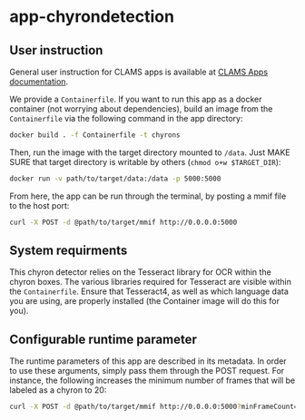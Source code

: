 # app-chyrondetection

## User instruction

General user instruction for CLAMS apps is available at [CLAMS Apps documentation](https://apps.clams.ai/clamsapp/).

We provide a `Containerfile`. If you want to run this app as a docker container (not worrying about dependencies), build 
an image from the `Containerfile` via the following command in the app directory:

```bash
docker build . -f Containerfile -t chyrons
```

Then, run the image with the target directory mounted to `/data`. Just MAKE SURE that target directory is writable by others (`chmod o+w $TARGET_DIR`):

```bash
docker run -v path/to/target/data:/data -p 5000:5000
```

From here, the app can be run through the terminal, by posting a mmif file to the host port:

```bash
curl -X POST -d @path/to/target/mmif http://0.0.0.0:5000
```

## System requirments

This chyron detector relies on the Tesseract library for OCR within the chyron boxes. The various libraries required for Tesseract are visible within the `Containerfile`. Ensure that Tesseract4, as well as which language data you are using, are properly installed (the Container image will do this for you).

## Configurable runtime parameter

The runtime parameters of this app are described in its metadata. In order to use these arguments, simply pass them through the POST request. For instance, the following increases the minimum number of frames that will be labeled as a chyron to 20:

```bash
curl -X POST -d @path/to/target/mmif http://0.0.0.0:5000?minFrameCount=20
```
